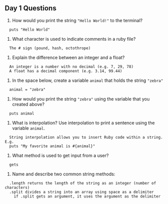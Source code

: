 ## Day 1 Questions

1. How would you print the string `"Hello World!"` to the terminal?
```
  puts "Hello World"
```

1. What character is used to indicate comments in a ruby file?
```
  The # sign (pound, hash, octothrope)
```

1. Explain the difference between an integer and a float?
```
  An integer is a number with no decimal (e.g. 7, 29, 78)
  A float has a decimal component (e.g. 3.14, 99.44)
```

1. In the space below, create a variable `animal` that holds the string `"zebra"`
```
  animal = "zebra"
```

1. How would you print the string `"zebra"` using the variable that you created above?
```
  puts animal
```

1. What is interpolation? Use interpolation to print a sentence using the variable `animal`.
```
  String interpolation allows you to insert Ruby code within a string. E.g.
  puts "My favorite animal is #{animal}"
```

1. What method is used to get input from a user?
```
  gets
```

1. Name and describe two common string methods:
```
  .length returns the length of the string as an integer (number of characters)
  .split divides a string into an array using space as a delimiter
    if .split gets an argument, it uses the argument as the delimiter
```
